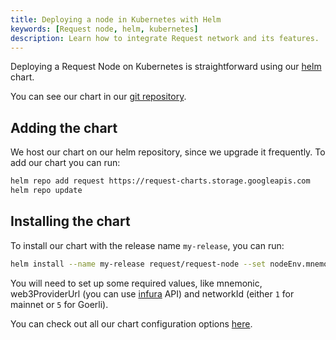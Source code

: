 ```yaml
---
title: Deploying a node in Kubernetes with Helm
keywords: [Request node, helm, kubernetes]
description: Learn how to integrate Request network and its features.
---
```


Deploying a Request Node on Kubernetes is straightforward using our [helm](https://helm.sh/) chart.

You can see our chart in our [git repository](https://github.com/RequestNetwork/request-helm-charts/tree/master/request-node).

## Adding the chart

We host our chart on our helm repository, since we upgrade it frequently.
To add our chart you can run:

```bash
helm repo add request https://request-charts.storage.googleapis.com
helm repo update
```

## Installing the chart

To install our chart with the release name `my-release`, you can run:

```bash
helm install --name my-release request/request-node --set nodeEnv.mnemonic=<your wallet mnemonic>,nodeEnv.web3ProviderUrl=<your web3 provider url>,nodeEnv.networkId=<ethereum network (1 mainnet or 5 goerli)>
```

You will need to set up some required values, like mnemonic, web3ProviderUrl (you can use [infura](https://www.infura.io) API) and networkId (either `1` for mainnet or `5` for Goerli).

You can check out all our chart configuration options [here](https://github.com/RequestNetwork/request-helm-charts/tree/master/request-node#configuration).
